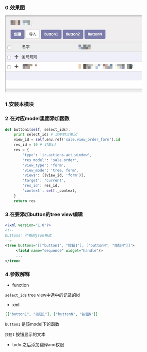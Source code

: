 
### 0.效果图

![](static/description/demo.png)

### 1.安装本模块

### 2.在对应model里面添加函数

```python
def button1(self, select_ids):
    print select_ids # 选中的订单id
    view_id = self.env.ref('sale.view_order_form').id
    res_id = 10 # 订单id
    res = {
        'type': 'ir.actions.act_window',
        'res_model': 'sale.order',
        'view_type': 'form',
        'view_mode': 'tree, form',
        'views': [(view_id, 'form')],
        'target': 'current',
        'res_id': res_id,
        'context': self._context,
    }
    return res
```

### 3.在要添加button的tree view编辑

```xml
<?xml version="1.0"?>
<!--
buttons: 严格的json格式
-->
<tree buttons='[["button1", "按钮1"], ["buttonN", "按钮N"]]'>
     <field name="sequence" widget="handle"/>
     ...
</tree>
```

### 4.参数解释

- function

`select_ids` tree view中选中的记录的id

- xml

```json
[["button1", "按钮1"], ["buttonN", "按钮N"]]
```

`button1` 是该model下的函数

`按钮1` 按钮显示的文本

- todo 之后添加翻译and权限

